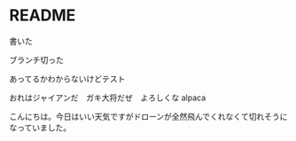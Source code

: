 # README

書いた

ブランチ切った



あってるかわからないけどテスト

おれはジャイアンだ　ガキ大将だぜ　よろしくな alpaca


こんにちは。今日はいい天気ですがドローンが全然飛んでくれなくて切れそうになっていました。

